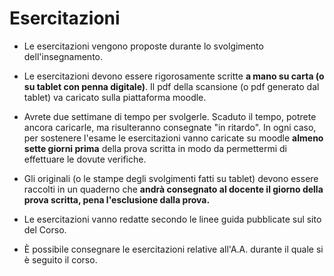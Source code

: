 # Esercitazioni

- Le esercitazioni vengono proposte durante lo svolgimento dell'insegnamento.
- Le esercitazioni devono essere rigorosamente scritte **a mano su carta (o su tablet con penna digitale)**. Il pdf della scansione (o pdf generato dal tablet) va caricato sulla piattaforma moodle.

- Avrete due settimane di tempo per svolgerle. Scaduto il tempo, potrete ancora caricarle, ma risulteranno consegnate "in ritardo". In ogni caso, per sostenere l'esame le esercitazioni vanno  caricate su moodle **almeno sette giorni prima** della prova scritta in modo da permettermi di effettuare le dovute verifiche. 
- Gli originali (o le stampe degli svolgimenti fatti su tablet) devono essere raccolti in un quaderno che **andrà consegnato al docente il giorno della prova scritta, pena l'esclusione dalla prova.**

- Le esercitazioni vanno redatte secondo le linee guida pubblicate sul sito del Corso.
- È possibile consegnare le esercitazioni relative all'A.A. durante il quale si è seguito il corso.
